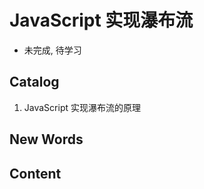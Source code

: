 # JavaScript 实现瀑布流

- 未完成, 待学习


## Catalog
1. JavaScript 实现瀑布流的原理





## New Words






## Content